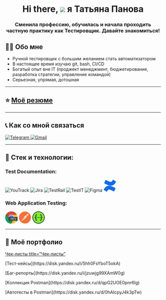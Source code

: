 <h1 align="center"> Hi there, <img src="https://github.com/blackcater/blackcater/raw/main/images/Hi.gif" height="32"/> я Татьяна Панова </h1>
<h3 align="center">   
Сменила профессию, обучилась и начала проходить частную практику как Тестировщик.  
  Давайте знакомиться!</h3>


## 👨‍💻 Обо мне
- Ручной тестировщик с большим желанием стать автоматизатором
- В настоящее время изучаю git, bash, CI/CD
- Богатый опыт вне IT (проджект менеджмент, бюджетирование, разработка стратегии, управление командой)
- Серьезная, упрямая, дотошная

---

## ⭐ [Моё резюме](https://disk.yandex.ru/d/tKJLi3dikfYqwA)

---

## 📞 Как со мной связаться
<p align="left">
<a href="https://t.me/otravochka" target="_blank"> <img src="https://img.shields.io/badge/Telegram-grey?logo=telegram&style=for-the-badge&logoColor=white" alt="Telegram">
</a>
<a href="mailto:to.tatiana.panova@gmail.com" target="_blank"><img src="https://img.shields.io/badge/Gmail-grey?logo=gmail&style=for-the-badge&logoColor=white" alt="Gmail">
</a>
</p>

---

## 🚀 Стек и технологии:  

### Test Documentation:
<div>
  <img src="https://upload.wikimedia.org/wikipedia/commons/thumb/8/8d/YouTrack_Icon.svg/1024px-YouTrack_Icon.svg.png?20200803082248" alt="YouTrack" title="YouTrack" width="40" height="40">
  <img src="https://cdn.jsdelivr.net/gh/devicons/devicon/icons/jira/jira-original.svg" alt="Jira" title="Jira" width="40" height="40">
  <img src="https://codahosted.io/packs/21236/unversioned/assets/LOGO/ba1091c59bab89cd2fd0f289622731fe16113d7b00905abe64759c313a4b73b76c1b0426076ed76cb74752234c734131df46992d5b8b48fc13e264240e4f7119f736cfeb64df36ded54b5cbf6198b9cadedf18dd0cac5c7dbcd16e6336c29363cd1292ba" alt="TestRail" title="TestRail" width="40" height="40">
  <img src="https://docs.testit.software/images/testit_logo_icon_blue.png" alt="TestIT" title="TestIt" width="40" height="40">
  <img src="https://cdn.jsdelivr.net/gh/devicons/devicon/icons/figma/figma-original.svg" alt="Figma"  title="Figma" width="40" height="40">
  <img src="https://github.com/devicons/devicon/blob/v2.16.0/icons/confluence/confluence-plain.svg" alt="Confluence" title="Confluence" width="40" height="40">
  
</div>  



### Web Application Testing:
<div>
  <img src="https://github.com/ISLAMOVROMAN/ISLAMOVROMAN/blob/main/icons/ChromeDev.png" alt="Chrome Dev" title="DevTools" width="40" height="40">
  <img src="https://github.com/devicons/devicon/blob/v2.16.0/icons/postman/postman-plain.svg" alt="Postman" title="Postman" width="40" height="40">
  <img src="https://github.com/devicons/devicon/blob/v2.16.0/icons/swagger/swagger-original.svg" alt="Swagger" title="Swagger" width="40" height="40">
  
<div>

---

## 📁 Моё портфолио
<p>
  <a href="https://disk.yandex.ru/i/YiuN-WLh6RNmTA"target="_blank">Чек-листы  title="Чек-листы"</a>
</p>
<p>[Тест-кейсы](https://disk.yandex.ru/i/5hh0FsYboT5okA)</p>
<p>[Баг-репорты](https://disk.yandex.ru/i/jzuwjg99XAmW0g)</p>
<p>[Коллекция Postman](https://disk.yandex.ru/d/qpG2UOE0pnr6lg)</p>
<p>[Автотесты в Postman](https://disk.yandex.ru/d/0hAIcpyJ4k3pTw)</p>
